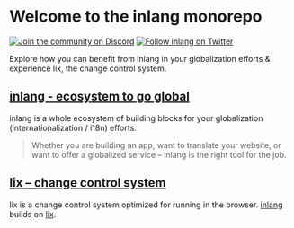 # Welcome to the inlang monorepo
<p>
  <a href='https://discord.gg/gdMPPWy57R' target="_blank"><img alt='Join the community on Discord' src='https://img.shields.io/badge/Discord-100000?style=flat&logo=Discord&logoColor=white&labelColor=5865F2&color=5865F2'/></a>
  <a href='https://twitter.com/inlangHQ' target="_blank"><img alt='Follow inlang on Twitter' src='https://img.shields.io/badge/Twitter-100000?style=flat&logo=Twitter&logoColor=white&labelColor=1A8CD8&color=1A8CD8'/></a>
</p>

Explore how you can benefit from inlang in your globalization efforts & experience lix, the change control system.

## [inlang - ecosystem to go global](./inlang)

inlang is a whole ecosystem of building blocks for your globalization (internationalization / i18n) efforts.

> Whether you are building an app, want to translate your website, or want to offer a globalized service – inlang is the right tool for the job.

## [lix – change control system](./lix)

lix is a change control system optimized for running in the browser. [inlang](./inlang) builds on [lix](./lix).
